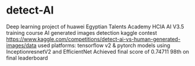 # detect-AI
Deep learning project of huawei Egyptian Talents Academy HCIA AI V3.5 training course
AI generated images detection kaggle contest
https://www.kaggle.com/competitions/detect-ai-vs-human-generated-images/data
used platforms: tensorflow v2 & pytorch
models using InceptionresnetV2 and EfficientNet
Achieved final score of 0.74711
98th on final leaderboard
